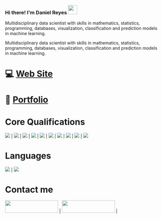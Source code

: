 ### Hi there! I'm Daniel Reyes <img src="https://github.com/l33pif/l33pif/blob/master/Images/Hi.gif" width="30" height="30">

Multidisciplinary data scientist with skills in mathematics, statistics, programming, databases, visualization, classification and prediction models in machine learning.

Multidisciplinary data scientist with skills in mathematics, statistics, programming, databases, visualization, classification and prediction models in machine learning.
# :computer: [Web Site](https://danieldhats7.github.io/portfolio2.0/) 
# :briefcase: [Portfolio](https://danieldhats7.github.io/) 

# Core Qualifications

<img src="https://img.shields.io/badge/-Python-brightgreen"> | <img src="https://img.shields.io/badge/-Pandas-blue"> | <img src="https://img.shields.io/badge/-Sklearn-yellow"> | <img src="https://img.shields.io/badge/-SQL-orange"> | <img src="https://img.shields.io/badge/-Pytorch-lightgrey"> | <img src="https://img.shields.io/badge/-ELT-lightgrey"> | <img src="https://img.shields.io/badge/-TensorFlow-lightgrey"> | <img src="https://img.shields.io/badge/-Pipelines-orange"> | <img src="https://img.shields.io/badge/-AWS-brightgreen"> | <img src="https://img.shields.io/badge/-Docker-blue"> 

# Languages

<img src="https://img.shields.io/badge/-Spanish-blue"> | <img src="https://img.shields.io/badge/-English_B1-red">

# Contact me
   
<a href="https://www.linkedin.com/in/danieldhats7" target="_blank"><img src="https://img.shields.io/badge/linkedin-%230077B5.svg?&style=for-the-badge&logo=linkedin&logoColor=white" height="41" width="174"></a> | <a href="https://twitter.com/danieldhats7" target="_blank"><img src="https://img.shields.io/badge/twitter-%231DA1F2.svg?&style=for-the-badge&logo=twitter&logoColor=white" height="41" width="174"></a> | <a href="https://www.instagram.com/danieldhats_/" target="_blank">

